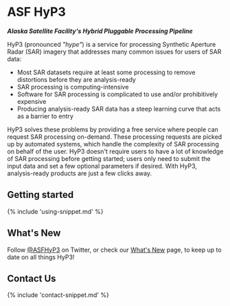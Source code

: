 # ASF HyP3

***Alaska Satellite Facility's Hybrid Pluggable Processing Pipeline***

HyP3 (pronounced *"hype"*) is a service for processing Synthetic Aperture Radar (SAR) imagery that addresses many common issues for users of
SAR data:

* Most SAR datasets require at least some processing to remove distortions before they are analysis-ready
* SAR processing is computing-intensive
* Software for SAR processing is complicated to use and/or prohibitively expensive
* Producing analysis-ready SAR data has a steep learning curve that acts as a barrier to entry

HyP3 solves these problems by providing a free service where people can request SAR processing on-demand. These
processing requests are picked up by automated systems, which handle the complexity of SAR processing on behalf of the
user. HyP3 doesn't require users to have a lot of knowledge of SAR processing before getting started; users only need to
submit the input data and set a few optional parameters if desired. With HyP3, analysis-ready products are just a few
clicks away.

## Getting started

{% include 'using-snippet.md' %}

## What's New

Follow [@ASFHyP3](https://twitter.com/ASFHyP3) on Twitter, or check our [What's New](whats_new.md) page,
to keep up to date on all things HyP3!

## Contact Us

{% include 'contact-snippet.md' %}
